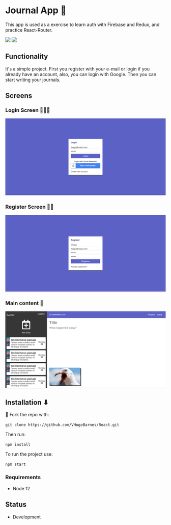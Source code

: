 # Journal App 📓

This app is used as a exercise to learn auth with Firebase and Redux, and practice React-Router.

![](https://img.shields.io/tokei/lines/github/VHugoBarnes/React)
![](https://img.shields.io/github/repo-size/vhugobarnes/react)

## Functionality
It's a simple project. First you register with your e-mail or login if you already have an account, also, you can login with Google. Then you can start writing your journals.

## Screens

### Login Screen 👩🏽‍💻
![](https://github.com/VHugoBarnes/React/blob/master/img/login.png)

### Register Screen ✍🏽
![](https://github.com/VHugoBarnes/React/blob/master/img/register.png)

### Main content 📄
![](https://github.com/VHugoBarnes/React/blob/master/img/main.png)

## Installation ⬇

🍴 Fork the repo with:

`git clone https://github.com/VHugoBarnes/React.git`

Then run:

`npm install`

To run the project use:

`npm start`

### Requirements 
- Node 12

## Status
- Development
